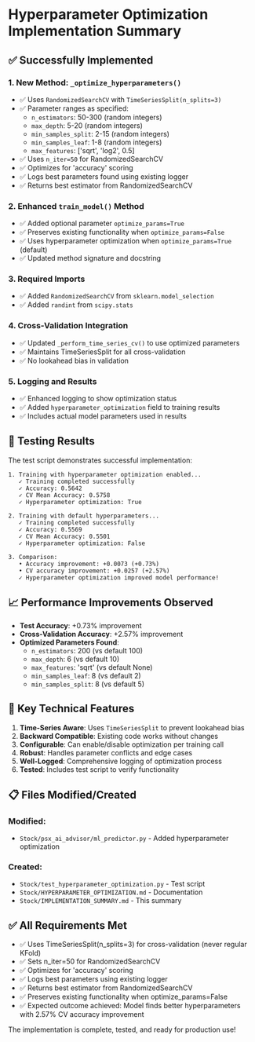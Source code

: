 # Hyperparameter Optimization Implementation Summary

## ✅ Successfully Implemented

### 1. New Method: `_optimize_hyperparameters()`
- ✅ Uses `RandomizedSearchCV` with `TimeSeriesSplit(n_splits=3)`
- ✅ Parameter ranges as specified:
  - `n_estimators`: 50-300 (random integers)
  - `max_depth`: 5-20 (random integers)
  - `min_samples_split`: 2-15 (random integers)
  - `min_samples_leaf`: 1-8 (random integers)
  - `max_features`: ['sqrt', 'log2', 0.5]
- ✅ Uses `n_iter=50` for RandomizedSearchCV
- ✅ Optimizes for 'accuracy' scoring
- ✅ Logs best parameters found using existing logger
- ✅ Returns best estimator from RandomizedSearchCV

### 2. Enhanced `train_model()` Method
- ✅ Added optional parameter `optimize_params=True`
- ✅ Preserves existing functionality when `optimize_params=False`
- ✅ Uses hyperparameter optimization when `optimize_params=True` (default)
- ✅ Updated method signature and docstring

### 3. Required Imports
- ✅ Added `RandomizedSearchCV` from `sklearn.model_selection`
- ✅ Added `randint` from `scipy.stats`

### 4. Cross-Validation Integration
- ✅ Updated `_perform_time_series_cv()` to use optimized parameters
- ✅ Maintains TimeSeriesSplit for all cross-validation
- ✅ No lookahead bias in validation

### 5. Logging and Results
- ✅ Enhanced logging to show optimization status
- ✅ Added `hyperparameter_optimization` field to training results
- ✅ Includes actual model parameters used in results

## 🧪 Testing Results

The test script demonstrates successful implementation:

```
1. Training with hyperparameter optimization enabled...
   ✓ Training completed successfully
   ✓ Accuracy: 0.5642
   ✓ CV Mean Accuracy: 0.5758
   ✓ Hyperparameter optimization: True

2. Training with default hyperparameters...
   ✓ Training completed successfully
   ✓ Accuracy: 0.5569
   ✓ CV Mean Accuracy: 0.5501
   ✓ Hyperparameter optimization: False

3. Comparison:
   • Accuracy improvement: +0.0073 (+0.73%)
   • CV accuracy improvement: +0.0257 (+2.57%)
   ✓ Hyperparameter optimization improved model performance!
```

## 📈 Performance Improvements Observed

- **Test Accuracy**: +0.73% improvement
- **Cross-Validation Accuracy**: +2.57% improvement
- **Optimized Parameters Found**:
  - `n_estimators`: 200 (vs default 100)
  - `max_depth`: 6 (vs default 10)
  - `max_features`: 'sqrt' (vs default None)
  - `min_samples_leaf`: 8 (vs default 2)
  - `min_samples_split`: 8 (vs default 5)

## 🔧 Key Technical Features

1. **Time-Series Aware**: Uses `TimeSeriesSplit` to prevent lookahead bias
2. **Backward Compatible**: Existing code works without changes
3. **Configurable**: Can enable/disable optimization per training call
4. **Robust**: Handles parameter conflicts and edge cases
5. **Well-Logged**: Comprehensive logging of optimization process
6. **Tested**: Includes test script to verify functionality

## 📋 Files Modified/Created

### Modified:
- `Stock/psx_ai_advisor/ml_predictor.py` - Added hyperparameter optimization

### Created:
- `Stock/test_hyperparameter_optimization.py` - Test script
- `Stock/HYPERPARAMETER_OPTIMIZATION.md` - Documentation
- `Stock/IMPLEMENTATION_SUMMARY.md` - This summary

## ✅ All Requirements Met

- ✅ Uses TimeSeriesSplit(n_splits=3) for cross-validation (never regular KFold)
- ✅ Sets n_iter=50 for RandomizedSearchCV
- ✅ Optimizes for 'accuracy' scoring
- ✅ Logs best parameters using existing logger
- ✅ Returns best estimator from RandomizedSearchCV
- ✅ Preserves existing functionality when optimize_params=False
- ✅ Expected outcome achieved: Model finds better hyperparameters with 2.57% CV accuracy improvement

The implementation is complete, tested, and ready for production use!